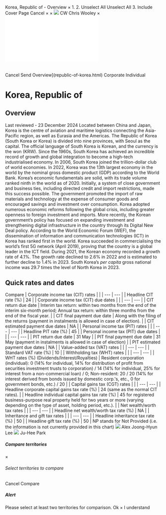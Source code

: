 Korea, Republic of - Overview
×
1.
2.
Unselect All
Unselect All
3.
Include Cover Page
Cancel
×
×
![](-/media/world-wide-tax-summaries/attachments/global---chris-wooley.ashx%3Frev=ac5e5f3223b34096b1afc2a6009c7320&revision=ac5e5f32-23b3-4096-b1af-c2a6009c7320&hash=859B7ADC84DC2CBEC9760E9E6EE7DE6D0A8BFCDF)
CW
Chris Wooley
×
![](republic-of-korea.html)
######
Cancel
Send
Overview](republic-of-korea.html)
Corporate
Individual
# Korea, Republic of
## Overview
Last reviewed - 23 December 2024
Located between China and Japan, Korea is the centre of aviation and maritime logistics connecting the Asia-Pacific region, as well as Eurasia and the Americas. The Republic of Korea (South Korea or Korea) is divided into nine provinces, with Seoul as the capital. The official language of South Korea is Korean, and the currency is the won (KRW).
Since the 1960s, South Korea has achieved an incredible record of growth and global integration to become a high-tech industrialised economy. In 2006, South Korea joined the trillion-dollar club of world economies. In 2022, Korea was the 13th largest economy in the world by the nominal gross domestic product (GDP) according to the World Bank. Korea’s economic fundamentals are solid, with its trade volume ranked ninth in the world as of 2020. Initially, a system of close government and business ties, including directed credit and import restrictions, made this success possible. The government promoted the import of raw materials and technology at the expense of consumer goods and encouraged savings and investment over consumption. Korea adopted numerous economic reforms following the global crisis, including greater openness to foreign investment and imports.
More recently, the Korean government’s policy has focused on expanding investment and strengthening digital infrastructure in the country through its Digital New Deal policy. According to the World Economic Forum (WEF), the dissemination of information and communication technologies (ICT) in Korea has ranked first in the world. Korea succeeded in commercialising the world’s first 5G network (April 2019), proving that the country is a global leader in the ICT field. During 2021, the Korean economy recorded a growth rate of 4.1%. The growth rate declined to 2.6% in 2022 and is estimated to further decline to 1.4% in 2023. South Korea’s *per capita* gross national income was 29.7 times the level of North Korea in 2023.
## Quick rates and dates
Compare
| Corporate income tax (CIT) rates | |
| --- | --- |
| Headline CIT rate (%) | 24 |
| Corporate income tax (CIT) due dates | |
| --- | --- |
| CIT return due date | Interim tax return: within two months from the end of the interim six-month period;  Annual tax return: within three months from the end of the fiscal year. |
| CIT final payment due date | Along with the filing of the returns (payment in instalments is allowed in case of election). |
| CIT estimated payment due dates | NA |
| Personal income tax (PIT) rates | |
| --- | --- |
| Headline PIT rate (%) | 45 |
| Personal income tax (PIT) due dates | |
| --- | --- |
| PIT return due date | 31 May |
| PIT final payment due date | 31 May (payment in instalments is allowed in case of election) |
| PIT estimated payment due dates | NA |
| Value-added tax (VAT) rates | |
| --- | --- |
| Standard VAT rate (%) | 10 |
| Withholding tax (WHT) rates | |
| --- | --- |
| WHT rates (%) (Dividends/Interest/Royalties) | Resident corporation (individual): 0 (14% for individual, 14% for distribution of profit from securities investment trusts to corporation) / 14 (14% for individual, 25% for interest from a non-commercial loan) / 0;    Non-resident: 20 / 20 (14% for interest derived from bonds issued by domestic corp.'s, etc., 0 for government bonds, etc.) / 20 |
| Capital gains tax (CGT) rates | |
| --- | --- |
| Headline corporate capital gains tax rate (%) | 24 (same as the normal CIT rates). |
| Headline individual capital gains tax rate (%) | 45 for registered business-purpose real property held for two years or more (varying depending on the type of asset, holding period, etc.). |
| Net wealth/worth tax rates | |
| --- | --- |
| Headline net wealth/worth tax rate (%) | NA |
| Inheritance and gift tax rates | |
| --- | --- |
| Headline inheritance tax rate (%) | 50 |
| Headline gift tax rate (%) | 50 |
NP stands for Not Provided (i.e. the information is not currently provided in this chart)
![](-/media/world-wide-tax-summaries/republicofkoreaalex-leekorea--alex-leepng20220712135051073.ashx%3Frev=0b9fea41b06c4456950270b47447217d&revision=0b9fea41-b06c-4456-9502-70b47447217d&hash=5D42BF4EB6032DC6B29DA0A928CF095CA70DE5EC)
Alex Joong-Hyun Lee
![](-/media/world-wide-tax-summaries/republicofkoreajina-park210116jpg20200617220913466.ashx%3Frev=28e39c444c87429c9dfc1d783c2b7024&revision=28e39c44-4c87-429c-9dfc-1d783c2b7024&hash=9E502ED22E2C7DFC716F173CBE8B0B5423F221B8)
Ju-Hee Park
##### Compare territories
×
###### Select territories to compare
#####
Cancel
Compare
##### Alert
Please select at least two territories for comparison.
Ok
×
I understand
